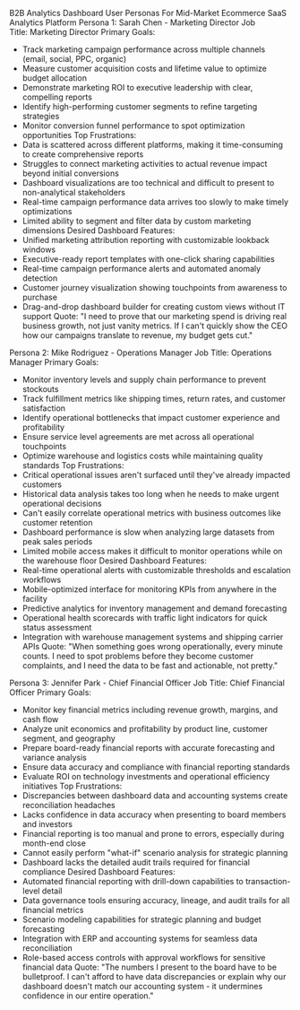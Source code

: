 B2B Analytics Dashboard User Personas
For Mid-Market Ecommerce SaaS Analytics Platform
Persona 1: Sarah Chen - Marketing Director
Job Title: Marketing Director
Primary Goals:
* Track marketing campaign performance across multiple 
channels (email, social, PPC, organic)
* Measure customer acquisition costs and lifetime value to 
optimize budget allocation
* Demonstrate marketing ROI to executive leadership with 
clear, compelling reports
* Identify high-performing customer segments to refine 
targeting strategies
* Monitor conversion funnel performance to spot 
optimization opportunities
Top Frustrations:
* Data is scattered across different platforms, making it 
time-consuming to create comprehensive reports
* Struggles to connect marketing activities to actual 
revenue impact beyond initial conversions
* Dashboard visualizations are too technical and difficult 
to present to non-analytical stakeholders
* Real-time campaign performance data arrives too slowly to 
make timely optimizations
* Limited ability to segment and filter data by custom 
marketing dimensions
Desired Dashboard Features:
* Unified marketing attribution reporting with customizable 
lookback windows
* Executive-ready report templates with one-click sharing 
capabilities
* Real-time campaign performance alerts and automated 
anomaly detection
* Customer journey visualization showing touchpoints from 
awareness to purchase
* Drag-and-drop dashboard builder for creating custom views 
without IT support
Quote: "I need to prove that our marketing spend is driving 
real business growth, not just vanity metrics. If I can't 
quickly show the CEO how our campaigns translate to 
revenue, my budget gets cut."

Persona 2: Mike Rodriguez - Operations Manager
Job Title: Operations Manager
Primary Goals:
* Monitor inventory levels and supply chain performance to 
prevent stockouts
* Track fulfillment metrics like shipping times, return 
rates, and customer satisfaction
* Identify operational bottlenecks that impact customer 
experience and profitability
* Ensure service level agreements are met across all 
operational touchpoints
* Optimize warehouse and logistics costs while maintaining 
quality standards
Top Frustrations:
* Critical operational issues aren't surfaced until they've 
already impacted customers
* Historical data analysis takes too long when he needs to 
make urgent operational decisions
* Can't easily correlate operational metrics with business 
outcomes like customer retention
* Dashboard performance is slow when analyzing large 
datasets from peak sales periods
* Limited mobile access makes it difficult to monitor 
operations while on the warehouse floor
Desired Dashboard Features:
* Real-time operational alerts with customizable thresholds 
and escalation workflows
* Mobile-optimized interface for monitoring KPIs from 
anywhere in the facility
* Predictive analytics for inventory management and demand 
forecasting
* Operational health scorecards with traffic light 
indicators for quick status assessment
* Integration with warehouse management systems and 
shipping carrier APIs
Quote: "When something goes wrong operationally, every 
minute counts. I need to spot problems before they become 
customer complaints, and I need the data to be fast and 
actionable, not pretty."

Persona 3: Jennifer Park - Chief Financial Officer
Job Title: Chief Financial Officer
Primary Goals:
* Monitor key financial metrics including revenue growth, 
margins, and cash flow
* Analyze unit economics and profitability by product line, 
customer segment, and geography
* Prepare board-ready financial reports with accurate 
forecasting and variance analysis
* Ensure data accuracy and compliance with financial 
reporting standards
* Evaluate ROI on technology investments and operational 
efficiency initiatives
Top Frustrations:
* Discrepancies between dashboard data and accounting 
systems create reconciliation headaches
* Lacks confidence in data accuracy when presenting to 
board members and investors
* Financial reporting is too manual and prone to errors, 
especially during month-end close
* Cannot easily perform "what-if" scenario analysis for 
strategic planning
* Dashboard lacks the detailed audit trails required for 
financial compliance
Desired Dashboard Features:
* Automated financial reporting with drill-down 
capabilities to transaction-level detail
* Data governance tools ensuring accuracy, lineage, and 
audit trails for all financial metrics
* Scenario modeling capabilities for strategic planning and 
budget forecasting
* Integration with ERP and accounting systems for seamless 
data reconciliation
* Role-based access controls with approval workflows for 
sensitive financial data
Quote: "The numbers I present to the board have to be 
bulletproof. I can't afford to have data discrepancies or 
explain why our dashboard doesn't match our accounting 
system - it undermines confidence in our entire operation."


